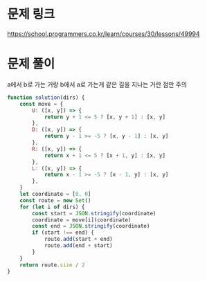 # 문제 링크

https://school.programmers.co.kr/learn/courses/30/lessons/49994

# 문제 풀이

a에서 b로 가는 거랑 b에서 a로 가는게 같은 길을 지나는 거란 점만 주의

```js
function solution(dirs) {
    const move = {
        U: ([x, y]) => {
            return y + 1 <= 5 ? [x, y + 1] : [x, y]
        },
        D: ([x, y]) => {
            return y - 1 >= -5 ? [x, y - 1] : [x, y]
        },
        R: ([x, y]) => {
            return x + 1 <= 5 ? [x + 1, y] : [x, y]
        },
        L: ([x, y]) => {
            return x - 1 >= -5 ? [x - 1, y] : [x, y]
        },
    }
    let coordinate = [0, 0]
    const route = new Set()
    for (let i of dirs) {
        const start = JSON.stringify(coordinate)
        coordinate = move[i](coordinate)
        const end = JSON.stringify(coordinate)
        if (start !== end) {
            route.add(start + end)
            route.add(end + start)
        }
    }
    return route.size / 2
}
```
